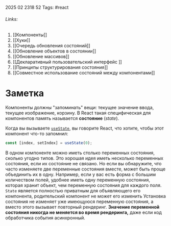 2025 02 2318 52
Tags: #react 
###### Links: 
1) [[Компоненты]]
2) [[Хуки]]
3) [[Очередь обновления состояний]]
4) [[Обновление объектов в состоянии]]
5) [[Обновление массивов]]
6) [[Декларативный пользовательский интерфейс ]]
7) [[Принципы структурирования состояния]]
8) [[Совместное использование состояний между компонентами]]
# Заметка
Компоненты должны "запоминать" вещи: текущее значение ввода, текущее изображение, корзину. В React такая специфическая для компонентов память называется **состояние** (_state_).

Когда вы вызываете [`useState`](https://reactdev.ru/reference/react/useState/), вы говорите React, что хотите, чтобы этот компонент что-то запомнил:

```js
const [index, setIndex] = useState(0);
```
В одном компоненте можно иметь столько переменных состояния, сколько угодно типов.
Это хорошая идея иметь несколько переменных состояния, если их состояние не связано. Но если вы обнаружите, что часто изменяете две переменные состояния вместе, может быть проще объединить их в одну. Например, если у вас есть форма с большим количеством полей, удобнее иметь одну переменную состояния, которая хранит объект, чем переменную состояния для каждого поля.
`State` является полностью приватным для объявляющего его компонента, родительский компонент не может его изменить
Установка состояния не изменяет уже имеющуюся переменную состояния, а вместо этого вызывает повторный рендеринг.
**Значение переменной состояния никогда не меняется во время рендеринга,** даже если код обработчика события асинхронный.